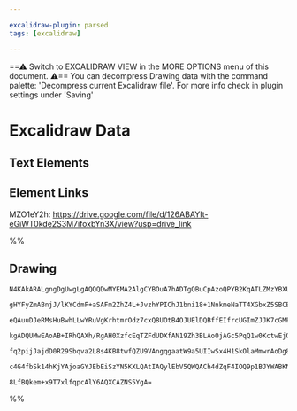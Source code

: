 ```yaml
---

excalidraw-plugin: parsed
tags: [excalidraw]

---
```

==⚠  Switch to EXCALIDRAW VIEW in the MORE OPTIONS menu of this document. ⚠== You can decompress Drawing data with the command palette: 'Decompress current Excalidraw file'. For more info check in plugin settings under 'Saving'



# Excalidraw Data

## Text Elements
## Element Links
MZO1eY2h: https://drive.google.com/file/d/126ABAYIt-eGiWT0kde2S3M7ifoxbYn3X/view?usp=drive_link

%%
## Drawing
```compressed-json
N4KAkARALgngDgUwgLgAQQQDwMYEMA2AlgCYBOuA7hADTgQBuCpAzoQPYB2KqATLZMzYBXUtiRoIACyhQ4zZAHoFAc0JRJQgEYA6bGwC2CgF7N6hbEcK4OCtptbErHALRY8RMpWdx8Q1TdIEfARcZgRmBShcZQUebQAObQBmGjoghH0EDihmbgBtcDBQMBKIEm4IAFkALQB5AEYEAE0eSVSSyFhECozNBGJiXE1g9tLMbmcANnqATm16gFZ4pJn6

gHYFyZmABnjJ/lKYCdmF+aSAFm2ZhZ4L+JvzhYPIChJ1bni18+1NnkmeNaTT4XGbxZ5SBCEZTSbhA+raHjxR5LS67DZJcHWZQjNDbcHMKCkNgAawQAGE2Pg2KQKgBiRoMpDgzS4bDE5REoQcYgUqk0iSE6zMOC4QLZUaQABmhHw+AAyrAcehBB4JRACUTSQB1N5tNB8QoCQkkhAKmBK9WU8rgznQjjhXJoergtgi7BqI5O7Z4w0QDnCOAASWIjtQ

eQAuuDJeRMsHuBwhLLwYRuVgKrhtmrOdz7cxQ8UOtB4OJUElDQBffEIfrcUGImZJJK7cGMFjsLhoJszFtMVicABynDE3Hqo/iPFW2ySzt9hGYABF0lAa2hJQQwszhNyAKLBTLZUMR8FCOCDZfEEdfbbnGbTJv1eLd31EDjEirSWTyJRkQiMbTKNg2GxBBdAMBRpWCBRiAUeo/gAQQAITgppAygVwAHFCC1AAVbZiWIBAeDlJJKjWQhJTYTBNCaDg

kgADQUMwEAoAB+IRhQAXh/RgAH0XzfcEqTZFdUDXfAN19Zh3BLAoOjAGc5PqQ1w0KctwEjOhcDgOAFVwZduALaBJAyEsICIaEoFGBhCGYhDWXZbMeUpak6UlNz3Ks7ARDFKBUIyBVNXJZz+XQekEEZTzvKyXzl30Oy2X9LknL5CpBQ4YVRWiyLSB8vz9AAMRleVFVMlVrUKCAvJy6K8oCk0dWId59QOSqouyWrjVJM0LTKi8Wqq3LYoAJWEO0HRH

fq2pijJajdD0R29Sbqva2L8s4KB8twfQZU9VAngqgaatW9a5UIIwSx4H1SkOlaMmwrAoDg8yO3QYJJUspbBv8qJSEenK2AoYzcAvNAEyTA6pry7duTg/7AZCEH0FFIkqE+o6MlhlHsOLCpHKsqSiVlOjYQbH4J3qJJgTWL41hagnKXwJpYUmSZkniJEKbWJIeBuC4WqMQD9AM316AIIQS22BIWaSL5VLR279BGpLc1DCA8ZajkSFO87uEujXSC15

c4G4fbSk14hKjYAjoaGYJEbEiSzYN5KXLQAtIAQylEbV5QWQACh4dZqF4IOQ9p1BJYWABKNUhoQZRE1FXHfdwAOm2D248V4dOI5+GO5Yh5aoDq0lZqgdtQzB/AWujLaEDj1MDY4ZRhcLLJbZEwlxfBbAiGNtAu4QcEODr7hB5dIQoBfEtB4L0o7AAKwQbAcjlEe4Et62R+GESHaHirWXLxhsMA/BW9KLpSvSFf2zVLyCQMbHulBxNq+fNhhPt9d9

8LfBQkem+x9T7xlfqpcAlY6AQXCAZNS5YgA=
```
%%